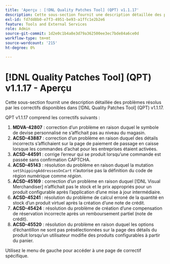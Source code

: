 ```yaml
---
title: 'Aperçu : [!DNL Quality Patches Tool] (QPT) v1.1.17'
description: Cette sous-section fournit une description détaillée des problèmes résolus par les correctifs disponibles dans [!DNL Quality Patches Tool] (QPT) v1.1.17.
exl-id: fd7dd8b0-e7f3-4951-be93-a1ffc1e2b2e6
feature: Tools and External Services
role: Admin
source-git-commit: 1d2e0c1b4a8e3d79a362500ee3ec7bde84a6ce0d
workflow-type: tm+mt
source-wordcount: '215'
ht-degree: 0%

---
```


# [!DNL Quality Patches Tool] (QPT) v1.1.17 - Aperçu

Cette sous-section fournit une description détaillée des problèmes résolus par les correctifs disponibles dans [!DNL Quality Patches Tool] (QPT) v1.1.17.

QPT v1.1.17 comprend les correctifs suivants :

1. **MDVA-42807** : correction d’un problème en raison duquel le symbole de devise personnalisé ne s’affichait pas au niveau du magasin.
1. **ACSD-43887** : correction d’un problème en raison duquel des détails incorrects s’affichaient sur la page de paiement de passage en caisse lorsque les commandes d’achat pour les entreprises étaient activées.
1. **ACSD-44591** : corrige l’erreur qui se produit lorsqu’une commande est passée sans confirmation CAPTCHA.
1. **ACSD-45143** : résolution du problème en raison duquel la mutation `setShippingAddressesOnCart` n’autorise pas la définition du code de région numérique comme *région*.
1. **ACSD-45169** : correction d’un problème en raison duquel [!DNL Visual Merchandiser] n’affichait pas le stock et le prix appropriés pour un produit configurable après l’application d’une mise à jour intermédiaire.
1. **ACSD-45241** : résolution du problème de calcul erroné de la quantité en stock d’un produit virtuel après la création d’une note de crédit.
1. **ACSD-45424** : résolution du problème de création d’une compensation de réservation incorrecte après un remboursement partiel (note de crédit).
1. **ACSD-45520** : résolution du problème en raison duquel les options d’échantillon ne sont pas présélectionnées sur la page des détails du produit lorsqu’un utilisateur modifie des produits configurables à partir du panier.

Utilisez le menu de gauche pour accéder à une page de correctif spécifique.
